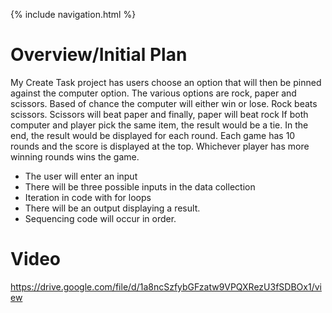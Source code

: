 {% include navigation.html %}

# Overview/Initial Plan
My Create Task project has users choose an option that will then be pinned against the computer option. The various options are rock, paper and scissors. Based of chance the computer will either win or lose. Rock beats scissors. Scissors will beat paper and finally, paper will beat rock If both computer and player pick the same item, the result would be a tie. In the end, the result would be displayed for each round. Each game has 10 rounds and the score is displayed at the top. Whichever player has more winning rounds wins the game.
* The user will enter an input
* There will be three possible inputs in the data collection
* Iteration in code with for loops
* There will be an output displaying a result.
* Sequencing code will occur in order.
# Video
https://drive.google.com/file/d/1a8ncSzfybGFzatw9VPQXRezU3fSDBOx1/view
